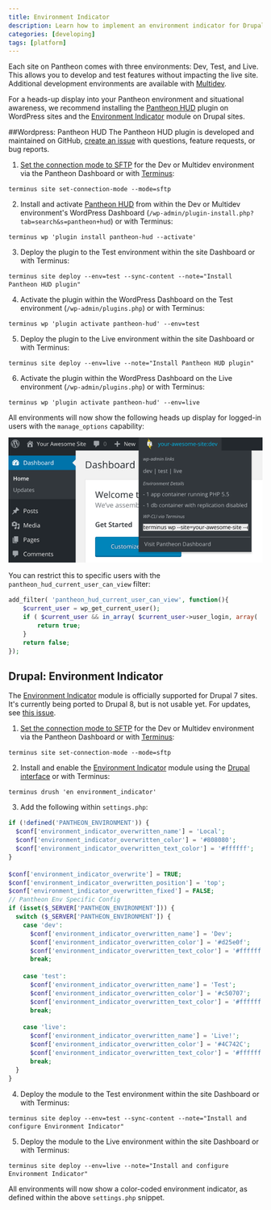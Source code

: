 ```yaml
---
title: Environment Indicator
description: Learn how to implement an environment indicator for Drupal and WordPress sites running on Pantheon.
categories: [developing]
tags: [platform]
---
```

Each site on Pantheon comes with three environments: Dev, Test, and Live. This allows you to develop and test features without impacting the live site. Additional development environments are available with [Multidev](/docs/multidev/).

For a heads-up display into your Pantheon environment and situational awareness, we recommend installing the [Pantheon HUD](https://wordpress.org/plugins/pantheon-hud) plugin on WordPress sites and the [Environment Indicator](https://www.drupal.org/project/environment_indicator) module on Drupal sites.

##Wordpress: Pantheon HUD
The Pantheon HUD plugin is developed and maintained on GitHub, [create an issue](https://github.com/pantheon-systems/pantheon-hud/issues) with questions, feature requests, or bug reports.

1. [Set the connection mode to SFTP](/docs/sftp) for the Dev or Multidev environment via the Pantheon Dashboard or with [Terminus](/docs/terminus):

 ```nohighlight
 terminus site set-connection-mode --mode=sftp
 ```

2. Install and activate [Pantheon HUD](https://wordpress.org/plugins/pantheon-hud/) from within the Dev or Multidev environment's WordPress Dashboard (`/wp-admin/plugin-install.php?tab=search&s=pantheon+hud`) or with Terminus:

 ```nohighlight
 terminus wp 'plugin install pantheon-hud --activate'
 ```

3. Deploy the plugin to the Test environment within the site Dashboard or with Terminus:

 ```nohighlight
 terminus site deploy --env=test --sync-content --note="Install Pantheon HUD plugin"
 ```

4. Activate the plugin within the WordPress Dashboard on the Test environment (`/wp-admin/plugins.php`) or with Terminus:

 ```nohighlight
 terminus wp 'plugin activate pantheon-hud' --env=test
 ```

5. Deploy the plugin to the Live environment within the site Dashboard or with Terminus:

 ```nohighlight
 terminus site deploy --env=live --note="Install Pantheon HUD plugin"
 ```

6. Activate the plugin within the WordPress Dashboard on the Live environment (`/wp-admin/plugins.php`) or with Terminus:

 ```nohighlight
 terminus wp 'plugin activate pantheon-hud' --env=live
 ```

All environments will now show the following heads up display for logged-in users with the `manage_options` capability:

![Pantheon HUD](/source/docs/assets/images/pantheon-hud.png)

You can restrict this to specific users with the `pantheon_hud_current_user_can_view` filter:

```php
add_filter( 'pantheon_hud_current_user_can_view', function(){
    $current_user = wp_get_current_user();
    if ( $current_user && in_array( $current_user->user_login, array( 'myuserlogin' ) ) ) {
        return true;
    }
    return false;
});
```

## Drupal: Environment Indicator
The [Environment Indicator](https://www.drupal.org/project/environment_indicator) module is officially supported for Drupal 7 sites. It's currently being ported to Drupal 8, but is not usable yet. For updates, see [this issue](https://www.drupal.org/node/2605572).


1. [Set the connection mode to SFTP](/docs/sftp) for the Dev or Multidev environment via the Pantheon Dashboard or with [Terminus](/docs/terminus):

 ```nohighlight
 terminus site set-connection-mode --mode=sftp
 ```

2. Install and enable the [Environment Indicator](https://www.drupal.org/project/environment_indicator) module using the [Drupal interface](https://drupal.org/documentation/install/modules-themes) or with Terminus:

 ```nohighlight
 terminus drush 'en environment_indicator'
 ```

3. Add the following within `settings.php`:

 ```php
 if (!defined('PANTHEON_ENVIRONMENT')) {
   $conf['environment_indicator_overwritten_name'] = 'Local';
   $conf['environment_indicator_overwritten_color'] = '#808080';
   $conf['environment_indicator_overwritten_text_color'] = '#ffffff';
 }

 $conf['environment_indicator_overwrite'] = TRUE;
 $conf['environment_indicator_overwritten_position'] = 'top';
 $conf['environment_indicator_overwritten_fixed'] = FALSE;
 // Pantheon Env Specific Config
 if (isset($_SERVER['PANTHEON_ENVIRONMENT'])) {
   switch ($_SERVER['PANTHEON_ENVIRONMENT']) {
     case 'dev':
       $conf['environment_indicator_overwritten_name'] = 'Dev';
       $conf['environment_indicator_overwritten_color'] = '#d25e0f';
       $conf['environment_indicator_overwritten_text_color'] = '#ffffff';
       break;
     
     case 'test':
       $conf['environment_indicator_overwritten_name'] = 'Test';
       $conf['environment_indicator_overwritten_color'] = '#c50707';
       $conf['environment_indicator_overwritten_text_color'] = '#ffffff';
       break;
       
     case 'live':
       $conf['environment_indicator_overwritten_name'] = 'Live!';
       $conf['environment_indicator_overwritten_color'] = '#4C742C';
       $conf['environment_indicator_overwritten_text_color'] = '#ffffff';
       break;
   }
 }
 ```

4. Deploy the module to the Test environment within the site Dashboard or with Terminus:

 ```nohighlight
 terminus site deploy --env=test --sync-content --note="Install and configure Environment Indicator"
 ```

5. Deploy the module to the Live environment within the site Dashboard or with Terminus:

 ```nohighlight
 terminus site deploy --env=live --note="Install and configure Environment Indicator"
 ```

All environments will now show a color-coded environment indicator, as defined within the above `settings.php` snippet.
